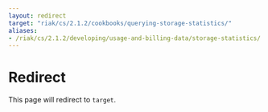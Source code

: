 ```yaml
---
layout: redirect
target: "riak/cs/2.1.2/cookbooks/querying-storage-statistics/"
aliases:
- /riak/cs/2.1.2/developing/usage-and-billing-data/storage-statistics/
---
```


# Redirect

This page will redirect to `target`.
